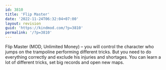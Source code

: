 ```yaml
---
id: 3810
title: 'Flip Master'
date: '2022-11-24T06:32:04+07:00'
layout: revision
guid: 'https://kindmod.com/?p=3810'
permalink: '/?p=3810'
---
```


Flip Master (MOD, Unlimited Money) – you will control the character who jumps on the trampoline performing different tricks. But you need to do everything correctly and exclude his injuries and shortages. You can learn a lot of different tricks, set big records and open new maps.